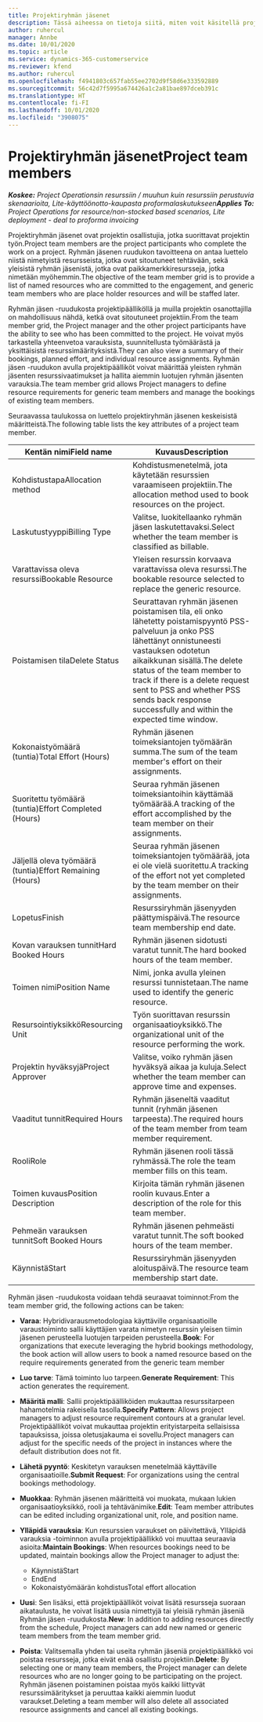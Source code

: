 ```yaml
---
title: Projektiryhmän jäsenet
description: Tässä aiheessa on tietoja siitä, miten voit käsitellä projektiryhmän jäsenen tietoja, määritteitä ja aikataulutusta.
author: ruhercul
manager: Annbe
ms.date: 10/01/2020
ms.topic: article
ms.service: dynamics-365-customerservice
ms.reviewer: kfend
ms.author: ruhercul
ms.openlocfilehash: f4941803c657fab55ee2702d9f58d6e333592889
ms.sourcegitcommit: 56c42d7f5995a674426a1c2a81bae897dceb391c
ms.translationtype: HT
ms.contentlocale: fi-FI
ms.lasthandoff: 10/01/2020
ms.locfileid: "3908075"
---
```

# <a name="project-team-members"></a><span data-ttu-id="03f86-103">Projektiryhmän jäsenet</span><span class="sxs-lookup"><span data-stu-id="03f86-103">Project team members</span></span>

<span data-ttu-id="03f86-104">_**Koskee:** Project Operationsin resurssiin / muuhun kuin resurssiin perustuvia skenaarioita, Lite-käyttöönotto-kaupasta proformalaskutukseen_</span><span class="sxs-lookup"><span data-stu-id="03f86-104">_**Applies To:** Project Operations for resource/non-stocked based scenarios, Lite deployment - deal to proforma invoicing_</span></span>

<span data-ttu-id="03f86-105">Projektiryhmän jäsenet ovat projektin osallistujia, jotka suorittavat projektin työn.</span><span class="sxs-lookup"><span data-stu-id="03f86-105">Project team members are the project participants who complete the work on a project.</span></span> <span data-ttu-id="03f86-106">Ryhmän jäsenen ruudukon tavoitteena on antaa luettelo niistä nimetyistä resursseista, jotka ovat sitoutuneet tehtävään, sekä yleisistä ryhmän jäsenistä, jotka ovat paikkamerkkiresursseja, jotka nimetään myöhemmin.</span><span class="sxs-lookup"><span data-stu-id="03f86-106">The objective of the team member grid is to provide a list of named resources who are committed to the engagement, and generic team members who are place holder resources and will be staffed later.</span></span>

<span data-ttu-id="03f86-107">Ryhmän jäsen -ruudukosta projektipäälliköllä ja muilla projektin osanottajilla on mahdollisuus nähdä, ketkä ovat sitoutuneet projektiin.</span><span class="sxs-lookup"><span data-stu-id="03f86-107">From the team member grid, the Project manager and the other project participants have the ability to see who has been committed to the project.</span></span> <span data-ttu-id="03f86-108">He voivat myös tarkastella yhteenvetoa varauksista, suunnitellusta työmäärästä ja yksittäisistä resurssimäärityksistä.</span><span class="sxs-lookup"><span data-stu-id="03f86-108">They can also view a summary of their bookings, planned effort, and individual resource assignments.</span></span> <span data-ttu-id="03f86-109">Ryhmän jäsen -ruudukon avulla projektipäälliköt voivat määrittää yleisten ryhmän jäsenten resurssivaatimukset ja hallita aiemmin luotujen ryhmän jäsenten varauksia.</span><span class="sxs-lookup"><span data-stu-id="03f86-109">The team member grid allows Project managers to define resource requirements for generic team members and manage the bookings of existing team members.</span></span>

<span data-ttu-id="03f86-110">Seuraavassa taulukossa on luettelo projektiryhmän jäsenen keskeisistä määritteistä.</span><span class="sxs-lookup"><span data-stu-id="03f86-110">The following table lists the key attributes of a project team member.</span></span>

| <span data-ttu-id="03f86-111">Kentän nimi</span><span class="sxs-lookup"><span data-stu-id="03f86-111">Field name</span></span>          | <span data-ttu-id="03f86-112">Kuvaus</span><span class="sxs-lookup"><span data-stu-id="03f86-112">Description</span></span>                                                                                                                                                                  |
|--------------------------|-----------------------------------------------------------------------------------------------------------------------------------------------------------------------------------|
| <span data-ttu-id="03f86-113">Kohdistustapa</span><span class="sxs-lookup"><span data-stu-id="03f86-113">Allocation method</span></span>        | <span data-ttu-id="03f86-114">Kohdistusmenetelmä, jota käytetään resurssien varaamiseen projektiin.</span><span class="sxs-lookup"><span data-stu-id="03f86-114">The allocation method used to book resources on the project.</span></span>                                                                         |
| <span data-ttu-id="03f86-115">Laskutustyyppi</span><span class="sxs-lookup"><span data-stu-id="03f86-115">Billing Type</span></span>             | <span data-ttu-id="03f86-116">Valitse, luokitellaanko ryhmän jäsen laskutettavaksi.</span><span class="sxs-lookup"><span data-stu-id="03f86-116">Select whether the team member is classified as billable.</span></span>                                                                                                                                       |
| <span data-ttu-id="03f86-117">Varattavissa oleva resurssi</span><span class="sxs-lookup"><span data-stu-id="03f86-117">Bookable Resource</span></span>        | <span data-ttu-id="03f86-118">Yleisen resurssin korvaava varattavissa oleva resurssi.</span><span class="sxs-lookup"><span data-stu-id="03f86-118">The bookable resource selected to replace the generic resource.</span></span>                                                                                                                   |
| <span data-ttu-id="03f86-119">Poistamisen tila</span><span class="sxs-lookup"><span data-stu-id="03f86-119">Delete Status</span></span>            | <span data-ttu-id="03f86-120">Seurattavan ryhmän jäsenen poistamisen tila, eli onko lähetetty poistamispyyntö PSS-palveluun ja onko PSS lähettänyt onnistuneesti vastauksen odotetun aikaikkunan sisällä.</span><span class="sxs-lookup"><span data-stu-id="03f86-120">The delete status of the team member to track if there is a delete request sent to PSS and whether PSS sends back response successfully and within the expected time window.</span></span> |
| <span data-ttu-id="03f86-121">Kokonaistyömäärä (tuntia)</span><span class="sxs-lookup"><span data-stu-id="03f86-121">Total Effort (Hours)</span></span>     | <span data-ttu-id="03f86-122">Ryhmän jäsenen toimeksiantojen työmäärän summa.</span><span class="sxs-lookup"><span data-stu-id="03f86-122">The sum of the team member's effort on their assignments.</span></span>                                                                                                                         |
| <span data-ttu-id="03f86-123">Suoritettu työmäärä (tuntia)</span><span class="sxs-lookup"><span data-stu-id="03f86-123">Effort Completed (Hours)</span></span> | <span data-ttu-id="03f86-124">Seuraa ryhmän jäsenen toimeksiantoihin käyttämää työmäärää.</span><span class="sxs-lookup"><span data-stu-id="03f86-124">A tracking of the effort accomplished by the team member on their assignments.</span></span>                                                                                           |
| <span data-ttu-id="03f86-125">Jäljellä oleva työmäärä (tuntia)</span><span class="sxs-lookup"><span data-stu-id="03f86-125">Effort Remaining (Hours)</span></span> | <span data-ttu-id="03f86-126">Seuraa ryhmän jäsenen toimeksiantojen työmäärää, jota ei ole vielä suoritettu.</span><span class="sxs-lookup"><span data-stu-id="03f86-126">A tracking of the effort not yet completed by the team member on their assignments.</span></span>                                                                                    |
| <span data-ttu-id="03f86-127">Lopetus</span><span class="sxs-lookup"><span data-stu-id="03f86-127">Finish</span></span>                   | <span data-ttu-id="03f86-128">Resurssiryhmän jäsenyyden päättymispäivä.</span><span class="sxs-lookup"><span data-stu-id="03f86-128">The resource team membership end date.</span></span>                                                                                                                                            |
| <span data-ttu-id="03f86-129">Kovan varauksen tunnit</span><span class="sxs-lookup"><span data-stu-id="03f86-129">Hard Booked Hours</span></span>        | <span data-ttu-id="03f86-130">Ryhmän jäsenen sidotusti varatut tunnit.</span><span class="sxs-lookup"><span data-stu-id="03f86-130">The hard booked hours of the team member.</span></span>                                                                                                                                                                |
| <span data-ttu-id="03f86-131">Toimen nimi</span><span class="sxs-lookup"><span data-stu-id="03f86-131">Position Name</span></span>            | <span data-ttu-id="03f86-132">Nimi, jonka avulla yleinen resurssi tunnistetaan.</span><span class="sxs-lookup"><span data-stu-id="03f86-132">The name used to identify the generic resource.</span></span>                                                                                                                                   |
| <span data-ttu-id="03f86-133">Resursointiyksikkö</span><span class="sxs-lookup"><span data-stu-id="03f86-133">Resourcing Unit</span></span>          | <span data-ttu-id="03f86-134">Työn suorittavan resurssin organisaatioyksikkö.</span><span class="sxs-lookup"><span data-stu-id="03f86-134">The organizational unit of the resource performing the work.</span></span>                                                                                                                      |
| <span data-ttu-id="03f86-135">Projektin hyväksyjä</span><span class="sxs-lookup"><span data-stu-id="03f86-135">Project Approver</span></span>         | <span data-ttu-id="03f86-136">Valitse, voiko ryhmän jäsen hyväksyä aikaa ja kuluja.</span><span class="sxs-lookup"><span data-stu-id="03f86-136">Select whether the team member can approve time and expenses.</span></span>                                                                                                                     |
| <span data-ttu-id="03f86-137">Vaaditut tunnit</span><span class="sxs-lookup"><span data-stu-id="03f86-137">Required Hours</span></span>           | <span data-ttu-id="03f86-138">Ryhmän jäseneltä vaaditut tunnit (ryhmän jäsenen tarpeesta).</span><span class="sxs-lookup"><span data-stu-id="03f86-138">The required hours of the team member from team member requirement.</span></span>                                                                                                                       |
| <span data-ttu-id="03f86-139">Rooli</span><span class="sxs-lookup"><span data-stu-id="03f86-139">Role</span></span>                     | <span data-ttu-id="03f86-140">Ryhmän jäsenen rooli tässä ryhmässä.</span><span class="sxs-lookup"><span data-stu-id="03f86-140">The role the team member fills on this team.</span></span>                                                                                                                                |
| <span data-ttu-id="03f86-141">Toimen kuvaus</span><span class="sxs-lookup"><span data-stu-id="03f86-141">Position Description</span></span>     | <span data-ttu-id="03f86-142">Kirjoita tämän ryhmän jäsenen roolin kuvaus.</span><span class="sxs-lookup"><span data-stu-id="03f86-142">Enter a description of the role for this team member.</span></span>                                                                                                                             |
| <span data-ttu-id="03f86-143">Pehmeän varauksen tunnit</span><span class="sxs-lookup"><span data-stu-id="03f86-143">Soft Booked Hours</span></span>        | <span data-ttu-id="03f86-144">Ryhmän jäsenen pehmeästi varatut tunnit.</span><span class="sxs-lookup"><span data-stu-id="03f86-144">The soft booked hours of the team member.</span></span>                                                                                                                                                                 |
| <span data-ttu-id="03f86-145">Käynnistä</span><span class="sxs-lookup"><span data-stu-id="03f86-145">Start</span></span>                    | <span data-ttu-id="03f86-146">Resurssiryhmän jäsenyyden aloituspäivä.</span><span class="sxs-lookup"><span data-stu-id="03f86-146">The resource team membership start date.</span></span>                                                                                                                                          |

<span data-ttu-id="03f86-147">Ryhmän jäsen -ruudukosta voidaan tehdä seuraavat toiminnot:</span><span class="sxs-lookup"><span data-stu-id="03f86-147">From the team member grid, the following actions can be taken:</span></span>

- <span data-ttu-id="03f86-148">**Varaa**: Hybridivarausmetodologiaa käyttäville organisaatioille varaustoiminto sallii käyttäjien varata nimetyn resurssin yleisen tiimin jäsenen perusteella luotujen tarpeiden perusteella.</span><span class="sxs-lookup"><span data-stu-id="03f86-148">**Book**: For organizations that execute leveraging the hybrid bookings methodology, the book action will allow users to book a named resource based on the require requirements generated from the generic team member</span></span>
- <span data-ttu-id="03f86-149">**Luo tarve**: Tämä toiminto luo tarpeen.</span><span class="sxs-lookup"><span data-stu-id="03f86-149">**Generate Requirement**: This action generates the requirement.</span></span>
- <span data-ttu-id="03f86-150">**Määritä malli**: Sallii projektipäälliköiden mukauttaa resurssitarpeen hahamotelmia rakeisella tasolla.</span><span class="sxs-lookup"><span data-stu-id="03f86-150">**Specify Pattern**: Allows project managers to adjust resource requirement contours at a granular level.</span></span> <span data-ttu-id="03f86-151">Projektipäälliköt voivat mukauttaa projektin erityistarpeita sellaisissa tapauksissa, joissa oletusjakauma ei sovellu.</span><span class="sxs-lookup"><span data-stu-id="03f86-151">Project managers can adjust for the specific needs of the project in instances where the default distribution does not fit.</span></span>
- <span data-ttu-id="03f86-152">**Lähetä pyyntö**: Keskitetyn varauksen menetelmää käyttäville organisaatioille.</span><span class="sxs-lookup"><span data-stu-id="03f86-152">**Submit Request**: For organizations using the central bookings methodology.</span></span>
- <span data-ttu-id="03f86-153">**Muokkaa**: Ryhmän jäsenen määritteitä voi muokata, mukaan lukien organisaatioyksikkö, rooli ja tehtävänimike.</span><span class="sxs-lookup"><span data-stu-id="03f86-153">**Edit**: Team member attributes can be edited including organizational unit, role, and position name.</span></span>
- <span data-ttu-id="03f86-154">**Ylläpidä varauksia**: Kun resurssien varaukset on päivitettävä, Ylläpidä varauksia -toiminnon avulla projektipäällikkö voi muuttaa seuraavia asioita:</span><span class="sxs-lookup"><span data-stu-id="03f86-154">**Maintain Bookings**: When resources bookings need to be updated, maintain bookings allow the Project manager to adjust the:</span></span>

    - <span data-ttu-id="03f86-155">Käynnistä</span><span class="sxs-lookup"><span data-stu-id="03f86-155">Start</span></span>
    - <span data-ttu-id="03f86-156">End</span><span class="sxs-lookup"><span data-stu-id="03f86-156">End</span></span>
    - <span data-ttu-id="03f86-157">Kokonaistyömäärän kohdistus</span><span class="sxs-lookup"><span data-stu-id="03f86-157">Total effort allocation</span></span>

- <span data-ttu-id="03f86-158">**Uusi**: Sen lisäksi, että projektipäälliköt voivat lisätä resursseja suoraan aikataulusta, he voivat lisätä uusia nimettyjä tai yleisiä ryhmän jäseniä Ryhmän jäsen -ruudukosta.</span><span class="sxs-lookup"><span data-stu-id="03f86-158">**New**: In addition to adding resources directly from the schedule, Project managers can add new named or generic team members from the team member grid.</span></span>
- <span data-ttu-id="03f86-159">**Poista**: Valitsemalla yhden tai useita ryhmän jäseniä projektipäällikkö voi poistaa resursseja, jotka eivät enää osallistu projektiin.</span><span class="sxs-lookup"><span data-stu-id="03f86-159">**Delete**: By selecting one or many team members, the Project manager can delete resources who are no longer going to be participating on the project.</span></span> <span data-ttu-id="03f86-160">Ryhmän jäsenen poistaminen poistaa myös kaikki liittyvät resurssimääritykset ja peruuttaa kaikki aiemmin luodut varaukset.</span><span class="sxs-lookup"><span data-stu-id="03f86-160">Deleting a team member will also delete all associated resource assignments and  cancel all existing bookings.</span></span>
